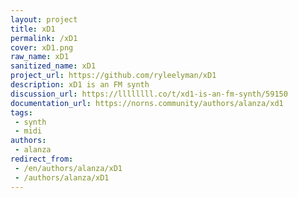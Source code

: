```yaml
---
layout: project
title: xD1
permalink: /xD1
cover: xD1.png
raw_name: xD1
sanitized_name: xD1
project_url: https://github.com/ryleelyman/xD1
description: xD1 is an FM synth
discussion_url: https://llllllll.co/t/xd1-is-an-fm-synth/59150
documentation_url: https://norns.community/authors/alanza/xd1
tags:
 - synth
 - midi
authors:
 - alanza
redirect_from:
 - /en/authors/alanza/xD1
 - /authors/alanza/xD1
---
```

